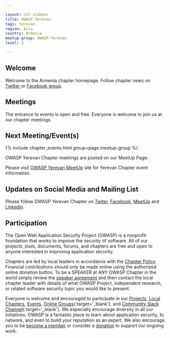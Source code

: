 ```yaml
---

layout: col-sidebar
title: OWASP Yerevan
tags: Yerevan
region: Asia
country: Armenia
meetup-group: OWASP-Yerevan
level: 3

---
```



## Welcome

Welcome to the Armenia chapter homepage. Follow chapter news on [Twitter
](https://twitter.com/OWASPYerevan) or [Facebook
group](https://www.facebook.com/groups/688279971204810/).

## Meetings

The entrance to events is open and free. Everyone is welcome to join us at our
chapter meetings.

<!-- #### Call For Speakers

Call For Speakers is open - if you would like to present a talk on Application Security at future OWASP Yerevan Chapter events - please review and agree with the [OWASP Speaker Agreement](https://owasp.org/www-policy/legal/speaker-agreement) and send the proposed talk title, abstract and speaker bio to the Chapter Leaders via e-mail:

`owaspyerevan (at) owasp.org` -->

Next Meeting/Event(s)
---------------------
{% include chapter_events.html group=page.meetup-group %}

OWASP Yerevan Chapter meetings are posted on our MeetUp Page:

Please visit [OWASP Yerevan MeetUp](http://www.meetup.com/OWASP-Yerevan) site for Yerevan Chapter event information.

Updates on Social Media and Mailing List
---------------------
Please follow OWASP Yerevan Chapter on <a href="https://twitter.com/OWASPYerevan">Twiter</a>, <a href="https://www.facebook.com/groups/688279971204810/">Facebook</a>, <a href="https://meetup.com/OWASP-Yerevan">MeetUp</a> and <a href="https://www.linkedin.com/company/owasp-yerevan-chapter">Linkedin</a>.

## Participation
The Open Web Application Security Project (OWASP) is a nonprofit foundation that works to improve the security of software. All of our projects ,tools, documents, forums, and chapters are free and open to anyone interested in improving application security. 

Chapters are led by local leaders in accordance with the [Chapter Policy](https://owasp.org/www-policy/). Financial contributions should only be made online using the authorized online donation button. To be a SPEAKER at ANY OWASP Chapter in the world simply review the [speaker agreement](/www-policy/speaker-agreement) and then contact the local chapter leader with details of what OWASP Project, independent research, or related software security topic you would like to present.

Everyone is welcome and encouraged to participate in our [Projects](/projects), [Local Chapters](/chapters), [Events](/events), [Online Groups](https://groups.google.com/a/owasp.com/){:target='_blank'}, and [Community Slack Channel](https://owasp.slack.com/){:target='_blank'}. We especially encourage diversity in all our initiatives. OWASP is a fantastic place to learn about application security, to network, and even to build your reputation as an expert. We also encourage you to be [become a member](/membership) or consider a [donation](/donate) to support our ongoing work.
